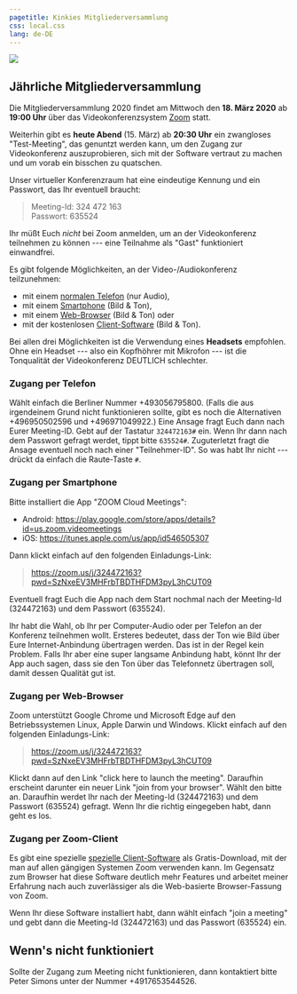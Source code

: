 ```yaml
---
pagetitle: Kinkies Mitgliederversammlung
css: local.css
lang: de-DE
---
```


![](kinkies-header.jpg)

## Jährliche Mitgliederversammlung

Die Mitgliederversammlung 2020 findet am Mittwoch den **18. März 2020** ab
**19:00 Uhr** über das Videokonferenzsystem [Zoom](https://zoom.us/) statt.

Weiterhin gibt es **heute Abend** (15. März) ab **20:30 Uhr** ein zwangloses
"Test-Meeting", das genuntzt werden kann, um den Zugang zur Videokonferenz
auszuprobieren, sich mit der Software vertraut zu machen und um vorab ein
bisschen zu quatschen.

Unser virtueller Konferenzraum hat eine eindeutige Kennung und ein Passwort,
das Ihr eventuell braucht:

> Meeting-Id: 324 472 163 \
> Passwort: 635524

Ihr müßt Euch *nicht* bei Zoom anmelden, um an der Videokonferenz teilnehmen zu
können --- eine Teilnahme als "Gast" funktioniert einwandfrei.

Es gibt folgende Möglichkeiten, an der Video-/Audiokonferenz teilzunehmen:

* mit einem [normalen Telefon](#zugang-per-telefon) (nur Audio),
* mit einem [Smartphone](#zugang-per-smartphone) (Bild & Ton),
* mit einem [Web-Browser](#zugang-per-web-browser) (Bild & Ton) oder
* mit der kostenlosen [Client-Software](#zugang-per-zoom-client) (Bild & Ton).

Bei allen drei Möglichkeiten ist die Verwendung eines **Headsets** empfohlen.
Ohne ein Headset --- also ein Kopfhöhrer mit Mikrofon --- ist die Tonqualität
der Videokonferenz DEUTLICH schlechter.

### Zugang per Telefon

Wählt einfach die Berliner Nummer +493056795800. (Falls die aus irgendeinem
Grund nicht funktionieren sollte, gibt es noch die Alternativen +496950502596
und +496971049922.) Eine Ansage fragt Euch dann nach Eurer Meeting-ID. Gebt auf
der Tastatur `324472163#` ein. Wenn Ihr dann nach dem Passwort gefragt werdet,
tippt bitte `635524#`. Zuguterletzt fragt die Ansage eventuell noch nach einer
"Teilnehmer-ID". So was habt Ihr nicht --- drückt da einfach die Raute-Taste
`#`.

### Zugang per Smartphone

Bitte installiert die App "ZOOM Cloud Meetings":

- Android: <https://play.google.com/store/apps/details?id=us.zoom.videomeetings>
- iOS: <https://itunes.apple.com/us/app/id546505307>

Dann klickt einfach auf den folgenden Einladungs-Link:

> <https://zoom.us/j/324472163?pwd=SzNxeEV3MHFrbTBDTHFDM3pyL3hCUT09>

Eventuell fragt Euch die App nach dem Start nochmal nach der Meeting-Id
(324472163) und dem Passwort (635524).

Ihr habt die Wahl, ob Ihr per Computer-Audio oder per Telefon an der Konferenz
teilnehmen wollt. Ersteres bedeutet, dass der Ton wie Bild über Eure
Internet-Anbindung übertragen werden. Das ist in der Regel kein Problem. Falls
Ihr aber eine super langsame Anbindung habt, könnt Ihr der App auch sagen, dass
sie den Ton über das Telefonnetz übertragen soll, damit dessen Qualität gut
ist.

### Zugang per Web-Browser

Zoom unterstützt Google Chrome und Microsoft Edge auf den Betriebssystemen
Linux, Apple Darwin und Windows. Klickt einfach auf den folgenden
Einladungs-Link:

> <https://zoom.us/j/324472163?pwd=SzNxeEV3MHFrbTBDTHFDM3pyL3hCUT09>

Klickt dann auf den Link "click here to launch the meeting". Daraufhin
erscheint darunter ein neuer Link "join from your browser". Wählt den bitte an.
Daraufhin werdet Ihr nach der Meeting-Id (324472163) und dem Passwort (635524)
gefragt. Wenn Ihr die richtig eingegeben habt, dann geht es los.

### Zugang per Zoom-Client

Es gibt eine spezielle [spezielle Client-Software](https://zoom.us/download)
als Gratis-Download, mit der man auf allen gängigen Systemen Zoom verwenden
kann. Im Gegensatz zum Browser hat diese Software deutlich mehr Features und
arbeitet meiner Erfahrung nach auch zuverlässiger als die Web-basierte
Browser-Fassung von Zoom.

Wenn Ihr diese Software installiert habt, dann wählt einfach "join a meeting"
und gebt dann die Meeting-Id (324472163) und das Passwort (635524) ein.

## Wenn's nicht funktioniert

Sollte der Zugang zum Meeting nicht funktionieren, dann kontaktiert bitte Peter
Simons unter der Nummer +4917653544526.
